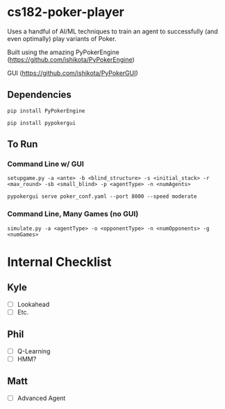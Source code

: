 # cs182-poker-player

Uses a handful of AI/ML techniques to train an agent to successfully (and even optimally) play variants of Poker.

Built using the amazing PyPokerEngine (https://github.com/ishikota/PyPokerEngine)

GUI (https://github.com/ishikota/PyPokerGUI)

## Dependencies
`pip install PyPokerEngine`

`pip install pypokergui`

## To Run
### Command Line w/ GUI

`setupgame.py -a <ante> -b <blind_structure> -s <initial_stack> -r <max_round> -sb <small_blind> -p <agentType> -n <numAgents>`

`pypokergui serve poker_conf.yaml --port 8000 --speed moderate`

### Command Line, Many Games (no GUI)
`simulate.py -a <agentType> -o <opponentType> -n <numOpponents> -g <numGames>`

# Internal Checklist
## Kyle
- [ ] Lookahead
- [ ] Etc.
## Phil
- [ ] Q-Learning
- [ ] HMM?
## Matt
- [ ] Advanced Agent
